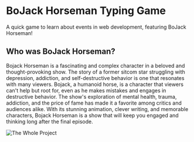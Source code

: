 # BoJack Horseman Typing Game 

A quick game to learn about events in web development, featuring BoJack Horseman! 



## Who was BoJack Horseman? 

Bojack Horseman is a fascinating and complex character in a beloved and thought-provoking show. The story of a former sitcom star struggling with depression, addiction, and self-destructive behavior is one that resonates with many viewers. Bojack, a humanoid horse, is a character that viewers can't help but root for, even as he makes mistakes and engages in destructive behavior. The show's exploration of mental health, trauma, addiction, and the price of fame has made it a favorite among critics and audiences alike. With its stunning animation, clever writing, and memorable characters, Bojack Horseman is a show that will keep you engaged and thinking long after the final episode.

![The Whole Project](https://github.com/Sadraw/typing-game/blob/main/images/htmlgif.gif)